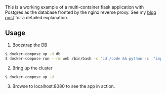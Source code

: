 This is a working example of a multi-container flask application with Postgres as the database fronted by the nginx reverse proxy. See my [blog post](http://www.ameyalokare.com/docker/2017/09/20/nginx-flask-postgres-docker-compose.html) for a detailed explanation.

## Usage

1. Bootstrap the DB
```bash
$ docker-compose up -d db
$ docker-compose run --rm web /bin/bash -c "cd /code && python -c  'import database; database.init_db()'"
```

2. Bring up the cluster
```bash
$ docker-compose up -d
```

3. Browse to localhost:8080 to see the app in action.
